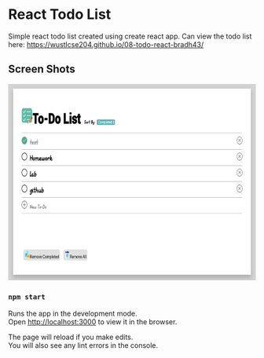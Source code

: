 # React Todo List
Simple react todo list created using create react app. Can view the todo list here: https://wustlcse204.github.io/08-todo-react-bradh43/

## Screen Shots
<img align="center" src="todolist.png" height="400">
<br>

### `npm start`
Runs the app in the development mode.<br>
Open [http://localhost:3000](http://localhost:3000) to view it in the browser.

The page will reload if you make edits.<br>
You will also see any lint errors in the console.

